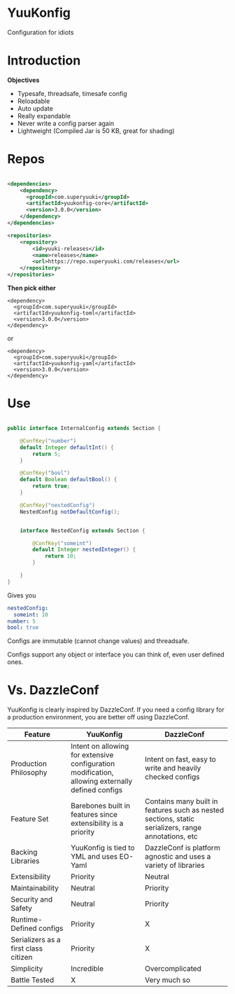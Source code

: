 # YuuKonfig

Configuration for idiots

# Introduction

**Objectives**
- Typesafe, threadsafe, timesafe config
- Reloadable
- Auto update
- Really expandable
- Never write a config parser again
- Lightweight (Compiled Jar is 50 KB, great for shading)

# Repos

```xml

<dependencies>
    <dependency>
      <groupId>com.superyuuki</groupId>
      <artifactId>yuukonfig-core</artifactId>
      <version>3.0.0</version>
    </dependency>
</dependencies>

<repositories>
    <repository>
        <id>yuuki-releases</id>
        <name>releases</name>
        <url>https://repo.superyuuki.com/releases</url>
    </repository>
</repositories>

```

**Then pick either**
```
<dependency>
  <groupId>com.superyuuki</groupId>
  <artifactId>yuukonfig-toml</artifactId>
  <version>3.0.0</version>
</dependency>
```
or
```
<dependency>
  <groupId>com.superyuuki</groupId>
  <artifactId>yuukonfig-yaml</artifactId>
  <version>3.0.0</version>
</dependency>
```

# Use

```java

public interface InternalConfig extends Section {

    @ConfKey("number")
    default Integer defaultInt() {
        return 5;
    }

    @ConfKey("bool")
    default Boolean defaultBool() {
        return true;
    }

    @ConfKey("nestedConfig")
    NestedConfig notDefaultConfig();


    interface NestedConfig extends Section {

        @ConfKey("someint")
        default Integer nestedInteger() {
            return 10;
        }

    }
}

```

Gives you

```yaml
nestedConfig:
  someint: 10
number: 5
bool: true
```

Configs are immutable (cannot change values) and threadsafe.

Configs support any object or interface you can think of, even user defined ones.

# Vs. DazzleConf

YuuKonfig is clearly inspired by DazzleConf. If you need a config library for a production environment, you are better off using DazzleConf.

| Feature | YuuKonfig | DazzleConf |
| --- | --- | --- |
| Production Philosophy | Intent on allowing for extensive configuration modification, allowing externally defined configs | Intent on fast, easy to write and heavily checked configs |
| Feature Set | Barebones built in features since extensibility is a priority | Contains many built in features such as nested sections, static serializers, range annotations, etc |
| Backing Libraries | YuuKonfig is tied to YML and uses EO-Yaml | DazzleConf is platform agnostic and uses a variety of libraries |
| Extensibility | Priority | Neutral |
| Maintainability | Neutral | Priority |
| Security and Safety | Neutral | Priority |
| Runtime-Defined configs | Priority | X |
| Serializers as a first class citizen | Priority | X |
| Simplicity | Incredible | Overcomplicated |
| Battle Tested | X | Very much so |

